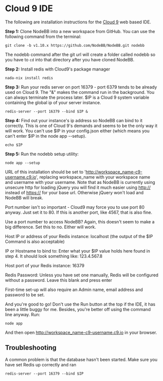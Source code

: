 Cloud 9 IDE
===========

The following are installation instructions for the [Cloud
9](https://c9.io/) web based IDE.

**Step 1:** Clone NodeBB into a new workspace from GitHub. You can use
the following command from the terminal:

```
git clone -b v1.10.x https://github.com/NodeBB/NodeBB.git nodebb
```

The nodebb command after the git url will create a folder called nodebb
so you have to `cd` into that directory after you have cloned NodeBB.

**Step 2:** Install redis with Cloud9's package manager

```
nada-nix install redis
```

**Step 3:** Run your redis server on port 16379 - port 6379 tends to be
already used on Cloud 9. The "&" makes the command run in the
background. You can always terminate the process later. \$IP is a Cloud
9 system variable containing the global ip of your server instance.

```
redis-server --port 16379 --bind $IP &
```

**Step 4:** Find out your instance's ip address so NodeBB can bind to it
correctly. This is one of Cloud 9's demands and seems to be the only way
it will work. You can't use \$IP in your config.json either (which means
you can't enter \$IP in the node app --setup).

```
echo $IP
```

**Step 5:** Run the nodebb setup utility:

```
node app --setup
```

URL of this installation should be set to
'<http://workspace_name-c9-username.c9.io>', replacing workspace\_name
with your workspace name and username with your username. Note that as
NodeBB is currently using unsecure http for loading jQuery you will find
it much easier using <http://> instead of <https://> for your base url.
Otherwise jQuery won't load and NodeBB will break.

Port number isn't so important - Cloud9 may force you to use port 80
anyway. Just set it to 80. If this is another port, like 4567, that is
also fine.

Use a port number to access NodeBB? Again, this doesn't seem to make a
big difference. Set this to no. Either will work.

Host IP or address of your Redis instance: localhost (the output of the
\$IP Command is also acceptable)

IP or Hostname to bind to: Enter what your \$IP value holds here found
in step 4. It should look something like: 123.4.567.8

Host port of your Redis instance: 16379

Redis Password: Unless you have set one manually, Redis will be
configured without a password. Leave this blank and press enter

First-time set-up will also require an Admin name, email address and
password to be set.

And you're good to go! Don't use the Run button at the top if the IDE,
it has been a little buggy for me. Besides, you're better off using the
command line anyway. Run:

```
node app
```

And then open <http://workspace_name-c9-username.c9.io> in your browser.

Troubleshooting
---------------

A common problem is that the database hasn't been started. Make sure you
have set Redis up correctly and ran

```
redis-server --port 16379 --bind $IP
```
